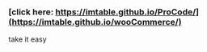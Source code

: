 ### [click here: https://imtable.github.io/ProCode/](https://imtable.github.io/wooCommerce/)

take it easy
